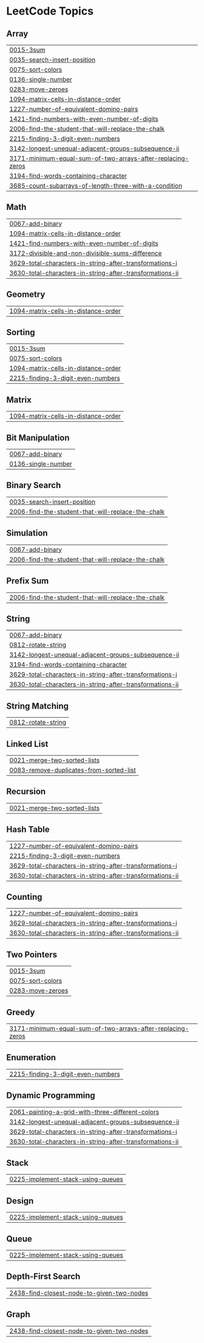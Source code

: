 
<!---LeetCode Topics Start-->
# LeetCode Topics
## Array
|  |
| ------- |
| [0015-3sum](https://github.com/abhishek02122002/LeetCode-Solutions/tree/master/0015-3sum) |
| [0035-search-insert-position](https://github.com/abhishek02122002/LeetCode-Solutions/tree/master/0035-search-insert-position) |
| [0075-sort-colors](https://github.com/abhishek02122002/LeetCode-Solutions/tree/master/0075-sort-colors) |
| [0136-single-number](https://github.com/abhishek02122002/LeetCode-Solutions/tree/master/0136-single-number) |
| [0283-move-zeroes](https://github.com/abhishek02122002/LeetCode-Solutions/tree/master/0283-move-zeroes) |
| [1094-matrix-cells-in-distance-order](https://github.com/abhishek02122002/LeetCode-Solutions/tree/master/1094-matrix-cells-in-distance-order) |
| [1227-number-of-equivalent-domino-pairs](https://github.com/abhishek02122002/LeetCode-Solutions/tree/master/1227-number-of-equivalent-domino-pairs) |
| [1421-find-numbers-with-even-number-of-digits](https://github.com/abhishek02122002/LeetCode-Solutions/tree/master/1421-find-numbers-with-even-number-of-digits) |
| [2006-find-the-student-that-will-replace-the-chalk](https://github.com/abhishek02122002/LeetCode-Solutions/tree/master/2006-find-the-student-that-will-replace-the-chalk) |
| [2215-finding-3-digit-even-numbers](https://github.com/abhishek02122002/LeetCode-Solutions/tree/master/2215-finding-3-digit-even-numbers) |
| [3142-longest-unequal-adjacent-groups-subsequence-ii](https://github.com/abhishek02122002/LeetCode-Solutions/tree/master/3142-longest-unequal-adjacent-groups-subsequence-ii) |
| [3171-minimum-equal-sum-of-two-arrays-after-replacing-zeros](https://github.com/abhishek02122002/LeetCode-Solutions/tree/master/3171-minimum-equal-sum-of-two-arrays-after-replacing-zeros) |
| [3194-find-words-containing-character](https://github.com/abhishek02122002/LeetCode-Solutions/tree/master/3194-find-words-containing-character) |
| [3685-count-subarrays-of-length-three-with-a-condition](https://github.com/abhishek02122002/LeetCode-Solutions/tree/master/3685-count-subarrays-of-length-three-with-a-condition) |
## Math
|  |
| ------- |
| [0067-add-binary](https://github.com/abhishek02122002/LeetCode-Solutions/tree/master/0067-add-binary) |
| [1094-matrix-cells-in-distance-order](https://github.com/abhishek02122002/LeetCode-Solutions/tree/master/1094-matrix-cells-in-distance-order) |
| [1421-find-numbers-with-even-number-of-digits](https://github.com/abhishek02122002/LeetCode-Solutions/tree/master/1421-find-numbers-with-even-number-of-digits) |
| [3172-divisible-and-non-divisible-sums-difference](https://github.com/abhishek02122002/LeetCode-Solutions/tree/master/3172-divisible-and-non-divisible-sums-difference) |
| [3629-total-characters-in-string-after-transformations-i](https://github.com/abhishek02122002/LeetCode-Solutions/tree/master/3629-total-characters-in-string-after-transformations-i) |
| [3630-total-characters-in-string-after-transformations-ii](https://github.com/abhishek02122002/LeetCode-Solutions/tree/master/3630-total-characters-in-string-after-transformations-ii) |
## Geometry
|  |
| ------- |
| [1094-matrix-cells-in-distance-order](https://github.com/abhishek02122002/LeetCode-Solutions/tree/master/1094-matrix-cells-in-distance-order) |
## Sorting
|  |
| ------- |
| [0015-3sum](https://github.com/abhishek02122002/LeetCode-Solutions/tree/master/0015-3sum) |
| [0075-sort-colors](https://github.com/abhishek02122002/LeetCode-Solutions/tree/master/0075-sort-colors) |
| [1094-matrix-cells-in-distance-order](https://github.com/abhishek02122002/LeetCode-Solutions/tree/master/1094-matrix-cells-in-distance-order) |
| [2215-finding-3-digit-even-numbers](https://github.com/abhishek02122002/LeetCode-Solutions/tree/master/2215-finding-3-digit-even-numbers) |
## Matrix
|  |
| ------- |
| [1094-matrix-cells-in-distance-order](https://github.com/abhishek02122002/LeetCode-Solutions/tree/master/1094-matrix-cells-in-distance-order) |
## Bit Manipulation
|  |
| ------- |
| [0067-add-binary](https://github.com/abhishek02122002/LeetCode-Solutions/tree/master/0067-add-binary) |
| [0136-single-number](https://github.com/abhishek02122002/LeetCode-Solutions/tree/master/0136-single-number) |
## Binary Search
|  |
| ------- |
| [0035-search-insert-position](https://github.com/abhishek02122002/LeetCode-Solutions/tree/master/0035-search-insert-position) |
| [2006-find-the-student-that-will-replace-the-chalk](https://github.com/abhishek02122002/LeetCode-Solutions/tree/master/2006-find-the-student-that-will-replace-the-chalk) |
## Simulation
|  |
| ------- |
| [0067-add-binary](https://github.com/abhishek02122002/LeetCode-Solutions/tree/master/0067-add-binary) |
| [2006-find-the-student-that-will-replace-the-chalk](https://github.com/abhishek02122002/LeetCode-Solutions/tree/master/2006-find-the-student-that-will-replace-the-chalk) |
## Prefix Sum
|  |
| ------- |
| [2006-find-the-student-that-will-replace-the-chalk](https://github.com/abhishek02122002/LeetCode-Solutions/tree/master/2006-find-the-student-that-will-replace-the-chalk) |
## String
|  |
| ------- |
| [0067-add-binary](https://github.com/abhishek02122002/LeetCode-Solutions/tree/master/0067-add-binary) |
| [0812-rotate-string](https://github.com/abhishek02122002/LeetCode-Solutions/tree/master/0812-rotate-string) |
| [3142-longest-unequal-adjacent-groups-subsequence-ii](https://github.com/abhishek02122002/LeetCode-Solutions/tree/master/3142-longest-unequal-adjacent-groups-subsequence-ii) |
| [3194-find-words-containing-character](https://github.com/abhishek02122002/LeetCode-Solutions/tree/master/3194-find-words-containing-character) |
| [3629-total-characters-in-string-after-transformations-i](https://github.com/abhishek02122002/LeetCode-Solutions/tree/master/3629-total-characters-in-string-after-transformations-i) |
| [3630-total-characters-in-string-after-transformations-ii](https://github.com/abhishek02122002/LeetCode-Solutions/tree/master/3630-total-characters-in-string-after-transformations-ii) |
## String Matching
|  |
| ------- |
| [0812-rotate-string](https://github.com/abhishek02122002/LeetCode-Solutions/tree/master/0812-rotate-string) |
## Linked List
|  |
| ------- |
| [0021-merge-two-sorted-lists](https://github.com/abhishek02122002/LeetCode-Solutions/tree/master/0021-merge-two-sorted-lists) |
| [0083-remove-duplicates-from-sorted-list](https://github.com/abhishek02122002/LeetCode-Solutions/tree/master/0083-remove-duplicates-from-sorted-list) |
## Recursion
|  |
| ------- |
| [0021-merge-two-sorted-lists](https://github.com/abhishek02122002/LeetCode-Solutions/tree/master/0021-merge-two-sorted-lists) |
## Hash Table
|  |
| ------- |
| [1227-number-of-equivalent-domino-pairs](https://github.com/abhishek02122002/LeetCode-Solutions/tree/master/1227-number-of-equivalent-domino-pairs) |
| [2215-finding-3-digit-even-numbers](https://github.com/abhishek02122002/LeetCode-Solutions/tree/master/2215-finding-3-digit-even-numbers) |
| [3629-total-characters-in-string-after-transformations-i](https://github.com/abhishek02122002/LeetCode-Solutions/tree/master/3629-total-characters-in-string-after-transformations-i) |
| [3630-total-characters-in-string-after-transformations-ii](https://github.com/abhishek02122002/LeetCode-Solutions/tree/master/3630-total-characters-in-string-after-transformations-ii) |
## Counting
|  |
| ------- |
| [1227-number-of-equivalent-domino-pairs](https://github.com/abhishek02122002/LeetCode-Solutions/tree/master/1227-number-of-equivalent-domino-pairs) |
| [3629-total-characters-in-string-after-transformations-i](https://github.com/abhishek02122002/LeetCode-Solutions/tree/master/3629-total-characters-in-string-after-transformations-i) |
| [3630-total-characters-in-string-after-transformations-ii](https://github.com/abhishek02122002/LeetCode-Solutions/tree/master/3630-total-characters-in-string-after-transformations-ii) |
## Two Pointers
|  |
| ------- |
| [0015-3sum](https://github.com/abhishek02122002/LeetCode-Solutions/tree/master/0015-3sum) |
| [0075-sort-colors](https://github.com/abhishek02122002/LeetCode-Solutions/tree/master/0075-sort-colors) |
| [0283-move-zeroes](https://github.com/abhishek02122002/LeetCode-Solutions/tree/master/0283-move-zeroes) |
## Greedy
|  |
| ------- |
| [3171-minimum-equal-sum-of-two-arrays-after-replacing-zeros](https://github.com/abhishek02122002/LeetCode-Solutions/tree/master/3171-minimum-equal-sum-of-two-arrays-after-replacing-zeros) |
## Enumeration
|  |
| ------- |
| [2215-finding-3-digit-even-numbers](https://github.com/abhishek02122002/LeetCode-Solutions/tree/master/2215-finding-3-digit-even-numbers) |
## Dynamic Programming
|  |
| ------- |
| [2061-painting-a-grid-with-three-different-colors](https://github.com/abhishek02122002/LeetCode-Solutions/tree/master/2061-painting-a-grid-with-three-different-colors) |
| [3142-longest-unequal-adjacent-groups-subsequence-ii](https://github.com/abhishek02122002/LeetCode-Solutions/tree/master/3142-longest-unequal-adjacent-groups-subsequence-ii) |
| [3629-total-characters-in-string-after-transformations-i](https://github.com/abhishek02122002/LeetCode-Solutions/tree/master/3629-total-characters-in-string-after-transformations-i) |
| [3630-total-characters-in-string-after-transformations-ii](https://github.com/abhishek02122002/LeetCode-Solutions/tree/master/3630-total-characters-in-string-after-transformations-ii) |
## Stack
|  |
| ------- |
| [0225-implement-stack-using-queues](https://github.com/abhishek02122002/LeetCode-Solutions/tree/master/0225-implement-stack-using-queues) |
## Design
|  |
| ------- |
| [0225-implement-stack-using-queues](https://github.com/abhishek02122002/LeetCode-Solutions/tree/master/0225-implement-stack-using-queues) |
## Queue
|  |
| ------- |
| [0225-implement-stack-using-queues](https://github.com/abhishek02122002/LeetCode-Solutions/tree/master/0225-implement-stack-using-queues) |
## Depth-First Search
|  |
| ------- |
| [2438-find-closest-node-to-given-two-nodes](https://github.com/abhishek02122002/LeetCode-Solutions/tree/master/2438-find-closest-node-to-given-two-nodes) |
## Graph
|  |
| ------- |
| [2438-find-closest-node-to-given-two-nodes](https://github.com/abhishek02122002/LeetCode-Solutions/tree/master/2438-find-closest-node-to-given-two-nodes) |
<!---LeetCode Topics End-->
